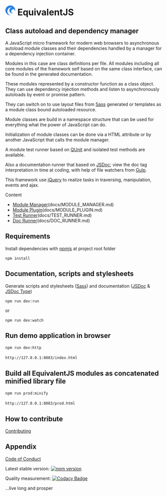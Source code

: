 # <img src="https://raw.githubusercontent.com/xeroxzone/equivalent-js/master/web/icon/favicon-32x32.png" alt="EquivalentJS"> EquivalentJS

## Class autoload and dependency manager

A JavaScript micro framework for modern web browsers to asynchronous autoload 
module classes and their dependencies handled by a manager for a dependency injection container.

Modules in this case are class definitions per file. All modules including all core modules of the 
framework self based on the same class interface, can be found in the generated documentation.

These modules represented by a constructor function as a class object. They can use 
dependency injection methods and listen to asynchronously autoloads 
by event or promise pattern.

They can switch on to use layout files from [Sass][sass] generated or
templates as a module class bound autoloaded resource.

Module classes are build in a namespace structure that can be used for 
everything what the power of JavaScript can do.

Initialization of module classes can be done via a HTML attribute or by 
another JavaScript that calls the module manager.

A module test runner based on [QUnit][qunit] and isolated test methods are available.

Also a documentation runner that based on [JSDoc][jsdoc]; view the doc tag interpretation 
in time at coding, with help of file watchers from [Gulp][gulp].

This framework use [jQuery][jquery] to realize tasks in traversing, manipulation, events and ajax. 

Content

* [Module Manager][MM](docs/MODULE_MANAGER.md)
* [Module Plugin][MP](docs/MODULE_PLUGIN.md)
* [Test Runner][MTR](docs/TEST_RUNNER.md)
* [Doc Runner][MDR](docs/DOC_RUNNER.md)

## Requirements

Install dependencies with [npmjs][npmjs] at project root folder

    npm install

## Documentation, scripts and stylesheets

Generate scripts and stylesheets ([Sass][sass]) 
and documentation ([JSDoc][jsdoc] & [JSDoc Type][jsdoc-type])

    npm run dev:run

or

    npm run dev:watch

## Run demo application in browser

    npm run dev:http
    
    http://127.0.0.1:8083/index.html

## Build all EquivalentJS modules as concatenated minified library file

    npm run prod:minify
    
    http://127.0.0.1:8083/prod.html

## How to contribute

[Contributing](CONTRIBUTING.md)

## Appendix

[Code of Conduct](CODE_OF_CONDUCT.md)

Latest stable version:
[![npm version](https://badge.fury.io/js/equivalent-js.svg)](https://badge.fury.io/js/equivalent-js)

Quality measurement:
[![Codacy Badge](https://api.codacy.com/project/badge/Grade/1f414132646b405a8d167ed2a84d1b5d)](https://www.codacy.com/app/xeroxzone/equivalent-js?utm_source=github.com&amp;utm_medium=referral&amp;utm_content=xeroxzone/equivalent-js&amp;utm_campaign=Badge_Grade)

...live long and prosper


[MM]: https://github.com/xeroxzone/equivalent-js/blob/master/docs/MODULE_MANAGER.md
[MP]: https://github.com/xeroxzone/equivalent-js/blob/master/docs/MODULE_PLUGIN.md
[MTR]: https://github.com/xeroxzone/equivalent-js/blob/master/docs/TEST_RUNNER.md
[MDR]: https://github.com/xeroxzone/equivalent-js/blob/master/docs/DOC_RUNNER.md
[npmjs]: https://www.npmjs.com
[gulp]: http://gulpjs.com
[jquery]: https://jquery.com
[qunit]: https://qunitjs.com
[jsdoc]: http://usejsdoc.org
[jsdoc-type]: http://usejsdoc.org/tags-type.html
[sass]: http://sass-lang.com
